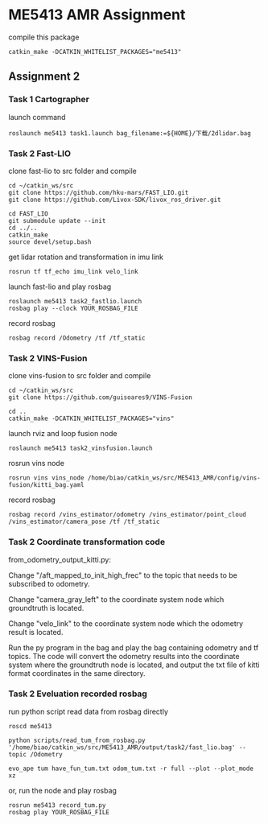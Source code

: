 # ME5413 AMR Assignment

compile this package
```
catkin_make -DCATKIN_WHITELIST_PACKAGES="me5413"
```

## Assignment 2

### Task 1 Cartographer

launch command 

```
roslaunch me5413 task1.launch bag_filename:=${HOME}/下载/2dlidar.bag
```

### Task 2 Fast-LIO
clone fast-lio to src folder and compile
```
cd ~/catkin_ws/src
git clone https://github.com/hku-mars/FAST_LIO.git
git clone https://github.com/Livox-SDK/livox_ros_driver.git

cd FAST_LIO
git submodule update --init
cd ../..
catkin_make
source devel/setup.bash
```
get lidar rotation and transformation in imu link
```
rosrun tf tf_echo imu_link velo_link
```

launch fast-lio and play rosbag
```
roslaunch me5413 task2_fastlio.launch
rosbag play --clock YOUR_ROSBAG_FILE
```


record rosbag
```
rosbag record /Odometry /tf /tf_static
```

### Task 2 VINS-Fusion

clone vins-fusion to src folder and compile

```
cd ~/catkin_ws/src
git clone https://github.com/guisoares9/VINS-Fusion

cd ..
catkin_make -DCATKIN_WHITELIST_PACKAGES="vins"
```
launch rviz and loop fusion node
```
roslaunch me5413 task2_vinsfusion.launch
```
rosrun vins node
```
rosrun vins vins_node /home/biao/catkin_ws/src/ME5413_AMR/config/vins-fusion/kitti_bag.yaml
```
record rosbag
```
rosbag record /vins_estimator/odometry /vins_estimator/point_cloud /vins_estimator/camera_pose /tf /tf_static
```


### Task 2 Coordinate transformation code
from_odometry_output_kitti.py:

Change "/aft_mapped_to_init_high_frec" to the topic that needs to be subscribed to odometry.

Change "camera_gray_left" to the coordinate system node which groundtruth is located.

Change "velo_link" to the coordinate system node which the odometry result is located.

Run the py program in the bag and play the bag containing odometry and tf topics. The code will convert the odometry results into the coordinate system where the groundtruth node is located, and output the txt file of kitti format coordinates in the same directory.


### Task 2 Eveluation recorded rosbag
run python script read data from rosbag directly
```
roscd me5413

python scripts/read_tum_from_rosbag.py '/home/biao/catkin_ws/src/ME5413_AMR/output/task2/fast_lio.bag' --topic /Odometry

evo_ape tum have_fun_tum.txt odom_tum.txt -r full --plot --plot_mode xz
```
or, run the node and play rosbag
```
rosrun me5413 record_tum.py
rosbag play YOUR_ROSBAG_FILE
```
